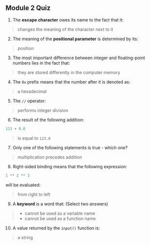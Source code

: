 ## Module 2 Quiz

1. The **escape character** owes its name to the fact that it:
> changes the meaning of the character next to it

2. The meaning of the **positional parameter** is determined by its:
> position

3. The most important difference between integer and floating-point numbers lies in the fact that:
> they are stored differently in the computer memory

4. The `0x` prefix means that the number after it is denoted as:
> a hexadecimal

5. The `//` operator:
> performs integer division

6. The result of the following addition:
```python
123 + 0.0
```
> is equal to `123.0`

7. Only one of the following statements is true - which one?
> multiplication precedes addition

8. Right-sided binding means that the following expression:
```python
1 ** 2 ** 3
```
will be evaluated:
> from right to left

9. A **keyword** is a word that: (Select two answers)
> - cannot be used as a variable name
> - cannot be used as a function name

10. A value returned by the `input()` function is:
> a string
